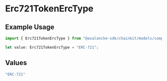# Erc721TokenErcType

## Example Usage

```typescript
import { Erc721TokenErcType } from "@avalanche-sdk/chainkit/models/components";

let value: Erc721TokenErcType = "ERC-721";
```

## Values

```typescript
"ERC-721"
```
